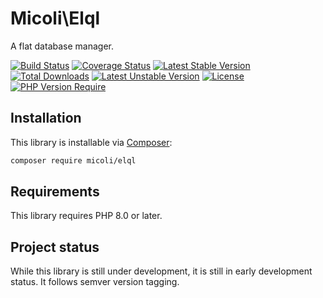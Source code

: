# Micoli\Elql


A flat database manager.

[![Build Status](https://github.com/micoli/elql/workflows/Tests/badge.svg)](https://github.com/micoli/elql/actions)
[![Coverage Status](https://coveralls.io/repos/github/micoli/Elql/badge.svg?branch=main)](https://coveralls.io/github/micoli/elql?branch=main)
[![Latest Stable Version](http://poser.pugx.org/micoli/elql/v)](https://packagist.org/packages/micoli/elql)
[![Total Downloads](http://poser.pugx.org/micoli/elql/downloads)](https://packagist.org/packages/micoli/elql)
[![Latest Unstable Version](http://poser.pugx.org/micoli/elql/v/unstable)](https://packagist.org/packages/micoli/elql) [![License](http://poser.pugx.org/micoli/elql/license)](https://packagist.org/packages/micoli/elql)
[![PHP Version Require](http://poser.pugx.org/micoli/elql/require/php)](https://packagist.org/packages/micoli/elql)

## Installation

This library is installable via [Composer](https://getcomposer.org/):

```bash
composer require micoli/elql
```

## Requirements

This library requires PHP 8.0 or later.

## Project status

While this library is still under development, it is still in early development status. It follows semver version tagging.

[//]: # (## Quick start)

